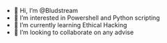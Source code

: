 - 👋 Hi, I’m @Bludstream
- 👀 I’m interested in Powershell and Python scripting
- 🌱 I’m currently learning Ethical Hacking
- 💞️ I’m looking to collaborate on any advise

<!---
Bludstream/Bludstream is a ✨ special ✨ repository because its `README.md` (this file) appears on your GitHub profile.
You can click the Preview link to take a look at your changes.
--->
